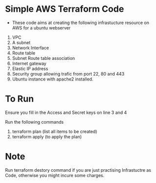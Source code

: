 # Simple AWS Terraform Code

- These code aims at creating the following infrastucture resource on AWS for a ubuntu webserver

1. VPC
2. A subnet
3. Network Interface
4. Route table
5. Subnet Route table association
6. Internet gateway
7. Elastic IP address
8. Security group allowing trafic from port 22, 80 and 443
9. Ubuntu instance with apache2 installed.

# To Run

Ensure you fill in the Access and Secret keys on line 3 and 4

Run the following commands

1. terraform plan (list all items to be created)
2. terraform apply (to apply the plan)

# Note

Run terraform destory command if you are just practising Infrastuctre as Code, otherwise you might incure some charges.
